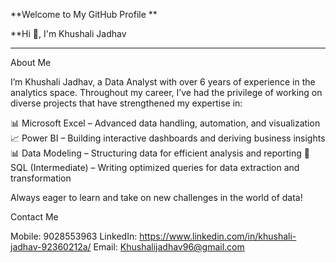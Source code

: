**Welcome to My GitHub Profile
**


**Hi 👋, I'm Khushali Jadhav
******



About Me








I’m Khushali Jadhav, a Data Analyst with over 6 years of experience in the analytics space. Throughout my career, I’ve had the privilege of working on diverse projects that have strengthened my expertise in:

📊 Microsoft Excel – Advanced data handling, automation, and visualization
📈 Power BI – Building interactive dashboards and deriving business insights
📊 Data Modeling – Structuring data for efficient analysis and reporting
🧮 SQL (Intermediate) – Writing optimized queries for data extraction and transformation

Always eager to learn and take on new challenges in the world of data!














Contact Me




Mobile: 9028553963
LinkedIn: https://www.linkedin.com/in/khushali-jadhav-92360212a/
Email: Khushalijadhav96@gmail.com



